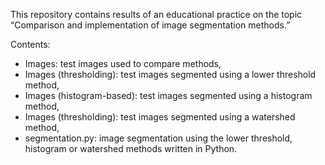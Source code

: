 This repository contains results of an educational practice on the topic “Comparison and implementation of image segmentation methods.”

Contents:
* Images: test images used to compare methods,
* Images (thresholding): test images segmented using a lower threshold method,
* Images (histogram-based): test images segmented using a histogram method,
* Images (thresholding): test images segmented using a watershed method,
* segmentation.py: image segmentation using the lower threshold, histogram or watershed methods written in Python.
